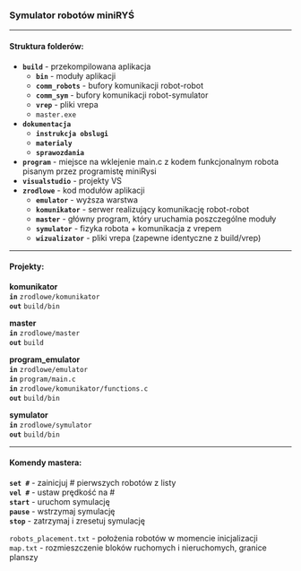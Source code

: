 ### Symulator robotów miniRYŚ

---
#### Struktura folderów:  
* **`build`** - przekompilowana aplikacja
  * **`bin`** - moduły aplikacji
  * **`comm_robots`** - bufory komunikacji robot-robot
  * **`comm_sym`** - bufory komunikacji robot-symulator
  * **`vrep`** - pliki vrepa
  * `master.exe`
* **`dokumentacja`**  
  * **`instrukcja obslugi`**
  * **`materialy`**
  * **`sprawozdania`**
* **`program`** - miejsce na wklejenie main.c z kodem funkcjonalnym robota pisanym przez programistę miniRysi
* **`visualstudio`** - projekty VS
* **`zrodlowe`** - kod modułów aplikacji
  * **`emulator`** - wyższa warstwa
  * **`komunikator`** - serwer realizujący komunikację robot-robot
  * **`master`** - główny program, który uruchamia poszczególne moduły
  * **`symulator`** - fizyka robota + komunikacja z vrepem
  * **`wizualizator`** - pliki vrepa (zapewne identyczne z build/vrep)

---
#### Projekty:
**komunikator**  
  **`in`** `zrodlowe/komunikator`  
  **`out`** `build/bin`  
  
**master**  
  **`in`** `zrodlowe/master`  
  **`out`** `build`
  
**program_emulator**  
  **`in`** `zrodlowe/emulator`  
  **`in`** `program/main.c`  
  **`in`** `zrodlowe/komunikator/functions.c`  
  **`out`** `build/bin`
  
**symulator**  
  **`in`** `zrodlowe/symulator`  
  **`out`** `build/bin`

---
#### Komendy mastera:
**`set #`** - zainicjuj # pierwszych robotów z listy  
**`vel #`** - ustaw prędkość na #  
**`start`** - uruchom symulację  
**`pause`** - wstrzymaj symulację  
**`stop`** - zatrzymaj i zresetuj symulację

`robots_placement.txt` - położenia robotów w momencie inicjalizacji  
`map.txt` - rozmieszczenie bloków ruchomych i nieruchomych, granice planszy
